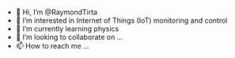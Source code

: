 - 👋 Hi, I’m @RaymondTirta
- 👀 I’m interested in Internet of Things (IoT) monitoring and control
- 🌱 I’m currently learning physics
- 💞️ I’m looking to collaborate on ...
- 📫 How to reach me ...

<!---
RaymondTirta/RaymondTirta is a ✨ special ✨ repository because its `README.md` (this file) appears on your GitHub profile.
You can click the Preview link to take a look at your changes.
--->
